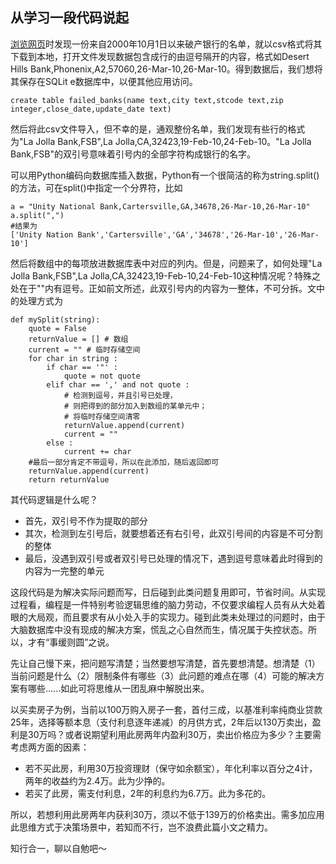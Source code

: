 ## 从学习一段代码说起
[浏览网页](https://www.raywenderlich.com/902/sqlite-tutorial-for-ios-creating-and-scripting)时发现一份来自2000年10月1日以来破产银行的名单，就以csv格式将其下载到本地，打开文件发现数据包含成行的由逗号隔开的内容，格式如Desert Hills Bank,Phonenix,A2,57060,26-Mar-10,26-Mar-10。得到数据后，我们想将其保存在SQLit e数据库中，以便其他应用访问。
```
create table failed_banks(name text,city text,stcode text,zip integer,close_date,update_date text)
```

然后将此csv文件导入，但不幸的是，通观整份名单，我们发现有些行的格式为"La Jolla Bank,FSB",La Jolla,CA,32423,19-Feb-10,24-Feb-10。"La Jolla Bank,FSB"的双引号意味着引号内的全部字符构成银行的名字。

可以用Python编码向数据库插入数据，Python有一个很简洁的称为string.split()的方法，可在split()中指定一个分界符，比如
```
a = "Unity National Bank,Cartersville,GA,34678,26-Mar-10,26-Mar-10"
a.split(",")
#结果为
['Unity Nation Bank','Cartersville','GA','34678','26-Mar-10','26-Mar-10']
```
然后将数组中的每项放进数据库表中对应的列内。但是，问题来了，如何处理"La Jolla Bank,FSB",La Jolla,CA,32423,19-Feb-10,24-Feb-10这种情况呢？特殊之处在于""内有逗号。正如前文所述，此双引号内的内容为一整体，不可分拆。文中的处理方式为

```
def mySplit(string):
    quote = False
    returnValue = [] # 数组
    current = "" # 临时存储空间
    for char in string :
        if char == '"' :
            quote = not quote
        elif char == ',' and not quote :
            # 检测到逗号，并且引号已处理，
            # 则把得到的部分加入到数组的某单元中；
            # 将临时存储空间清零
            returnValue.append(current)
            current = ""
        else :
            current += char
    #最后一部分肯定不带逗号，所以在此添加，随后返回即可
    returnValue.append(current)
    return returnValue
```
其代码逻辑是什么呢？
* 首先，双引号不作为提取的部分
* 其次，检测到左引号后，就要想着还有右引号，此双引号间的内容是不可分割的整体
* 最后，没遇到双引号或者双引号已处理的情况下，遇到逗号意味着此时得到的内容为一完整的单元

这段代码是为解决实际问题而写，日后碰到此类问题复用即可，节省时间。从实现过程看，编程是一件特别考验逻辑思维的脑力劳动，不仅要求编程人员有从大处着眼的大局观，而且要求有从小处入手的实现力。碰到此类未处理过的问题时，由于大脑数据库中没有现成的解决方案，慌乱之心自然而生，情况属于失控状态。所以，才有“事缓则圆”之说。

先让自己慢下来，把问题写清楚；当然要想写清楚，首先要想清楚。想清楚（1）当前问题是什么（2）限制条件有哪些（3）此问题的难点在哪（4）可能的解决方案有哪些......如此可将思维从一团乱麻中解脱出来。

以买卖房子为例，当前以100万购入房子一套，首付三成，以基准利率纯商业贷款25年，选择等额本息（支付利息逐年递减）的月供方式，2年后以130万卖出，盈利是30万吗？或者说期望利用此房两年内盈利30万，卖出价格应为多少？主要需考虑两方面的因素：
* 若不买此房，利用30万投资理财（保守如余额宝），年化利率以百分之4计，两年的收益约为2.4万。此为少挣的。
* 若买了此房，需支付利息，2年的利息约为6.7万。此为多花的。

所以，若想利用此房两年内获利30万，须以不低于139万的价格卖出。需多加应用此思维方式于决策场景中，若知而不行，岂不浪费此篇小文之精力。

知行合一，聊以自勉吧～